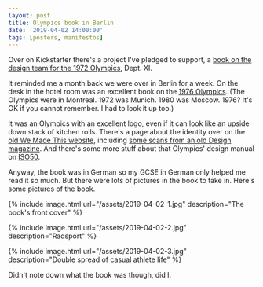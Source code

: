 ```yaml
---
layout: post
title: Olympics book in Berlin
date: '2019-04-02 14:00:00'
tags: [posters, manifestos]
---
```

Over on Kickstarter there's a project I've pledged to support, a [book on the design team for the 1972 Olympics](https://www.kickstarter.com/projects/munich72/munich-72-the-visual-output-of-otl-aichers-dept-xi/description), Dept. XI.

It reminded me a month back we were over in Berlin for a week. On the desk in the hotel room was an excellent book on the [1976 Olympics](https://en.wikipedia.org/wiki/1976_Summer_Olympics). (The Olympics were in Montreal. 1972 was Munich. 1980 was Moscow. 1976? It's OK if you cannot remember. I had to look it up too.)

It was an Olympics with an excellent logo, even if it can look like an upside down stack of kitchen rolls. There's a page about the identity over on the [old We Made This website](https://wemadethis.typepad.com/we_made_this/2007/07/1976-olympic-lo.html), including [some scans from an old Design magazine](http://wemadethis.typepad.com/we_made_this/montreal-olympics-1976.html). And there's some more stuff about that Olympics' design manual on [ISO50](http://blog.iso50.com/29247/1976-olympics-graphics-manual/).

Anyway, the book was in German so my GCSE in German only helped me read it so much. But there were lots of pictures in the book to take in. Here's some pictures of the book.

{% include image.html url="/assets/2019-04-02-1.jpg" description="The book's front cover" %}

{% include image.html url="/assets/2019-04-02-2.jpg" description="Radsport" %}

{% include image.html url="/assets/2019-04-02-3.jpg" description="Double spread of casual athlete life" %}

Didn't note down what the book was though, did I.
